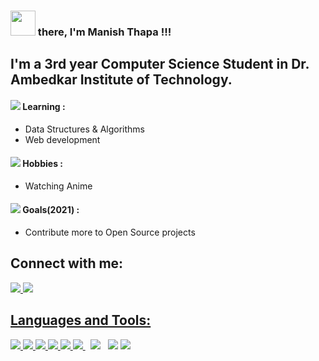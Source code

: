 
### <img src="https://raw.githubusercontent.com/MartinHeinz/MartinHeinz/master/wave.gif" width="40px"> there, I'm Manish Thapa !!!
## I'm a 3rd year Computer Science Student in Dr. Ambedkar Institute of Technology.

####  <img src="https://img.icons8.com/color/20/4a90e2/learning.png"/> Learning :
  - Data Structures & Algorithms <br>
  - Web development

#### <img src="https://img.icons8.com/fluency/20/4a90e2/drawing.png"/> Hobbies :
- Watching Anime

#### <img src="https://img.icons8.com/color/20/4a90e2/goal--v1.png"/> Goals(2021) :
- Contribute more to Open Source projects


## Connect with me:
<p align="left">

<a href = "https://www.linkedin.com/in/manish-thapa-0705aa1a3/"><img src="https://img.icons8.com/dusk/50/000000/linkedin.png"/>
<a href = "mailto:iammanish041@gmail.com"><img src="https://img.icons8.com/dusk/50/000000/gmail.png"/>

</p>

## Languages and Tools:

<p align="left"> 
    <a href="https://docs.python.org/3/" target="_blank"> <img src="https://img.icons8.com/dusk/50/000000/python.png"/> </a>
    <a href="https://developer.mozilla.org/en-US/docs/Web/JavaScript" target="_blank"> <img src="https://img.icons8.com/dusk/50/000000/javascript-logo.png"/>
    <a href="https://developer.mozilla.org/en-US/docs/Web/HTML" target="_blank"> <img src="https://img.icons8.com/dusk/50/000000/html-5.png"/> </a> 
    <a href="https://developer.mozilla.org/en-US/docs/Web/CSS" target="_blank"> <img src="https://img.icons8.com/dusk/50/000000/css3.png"/> </a> 
    <a href="https://getbootstrap.com/docs/4.1/getting-started/introduction/" target="_blank"> <img src="https://img.icons8.com/color/50/000000/bootstrap.png"/> </a> 
    <a style="padding-right:8px;" href="https://nodejs.org/en/docs/" target="_blank"> <img src="https://img.icons8.com/color/50/000000/nodejs.png"/> </a> 
    <a style="padding-right:8px;" href="https://docs.mongodb.com/" target="_blank"> <img src="https://img.icons8.com/color/50/000000/mongodb.png"/></a>
    <a href="https://atom.io/docs" target="_blank"> <img src="https://img.icons8.com/ios-filled/50/4a90e2/atom-editor.png"/></a>
    <a href="https://git-scm.com/" target="_blank"> <img src="https://img.icons8.com/ios-filled/50/fa314a/git.png"/> </a> 
    
</p>




